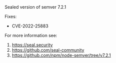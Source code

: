 Sealed version of semver 7.2.1

Fixes:
- CVE-2022-25883

For more information see:
  1. https://seal.security
  2. https://github.com/seal-community
  3. https://github.com/npm/node-semver/tree/v7.2.1
